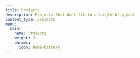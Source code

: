 ```yaml
---
title: Projects
description: Projects that dont fit in a single blog post
content_type: projects
menu:
  main:
    name: Projects
    weight: 2
    params:
      icon: home-battery
---
```

